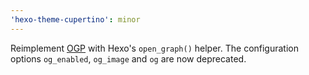 ```yaml
---
'hexo-theme-cupertino': minor
---
```


Reimplement [OGP](https://ogp.me/) with Hexo's `open_graph()` helper. The configuration options `og_enabled`, `og_image` and `og` are now deprecated.
